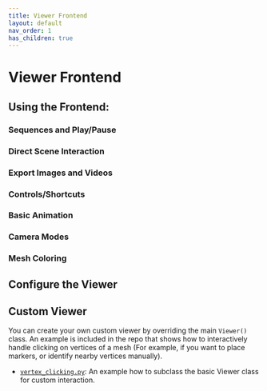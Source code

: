 ```yaml
---
title: Viewer Frontend
layout: default
nav_order: 1
has_children: true
---
```


# Viewer Frontend

## Using the Frontend:

### Sequences and Play/Pause
### Direct Scene Interaction
### Export Images and Videos
### Controls/Shortcuts
### Basic Animation
### Camera Modes
### Mesh Coloring

## Configure the Viewer
    
## Custom Viewer
You can create your own custom viewer by overriding the main `Viewer()` class. An example is included in the repo that shows how to interactively handle clicking on vertices of a mesh (For example, if you want to place markers, or identify nearby vertices manually).
 * [`vertex_clicking.py`](https://github.com/eth-ait/aitviewer/blob/main/examples/vertex_clicking.py): An example how to subclass the basic Viewer class for custom interaction.

